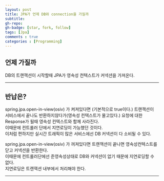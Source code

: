 ```yaml
---
layout: post
title: JPA가 언제 DB와 connection을 가질까
subtitle: 
gh-repo: 
gh-badge: [star, fork, follow]
tags: [Jpa]
comments : true
categories : [Programming]
---
```


## 언제 가질까

DB의 트랜잭션이 시작할때 JPA가 영속성 컨텍스트가 커넥션을 가져온다.

---

## 반납은?

spring.jpa.open-in-view(osiv) 가 켜져있다면 (기본적으로 true이다.) 트랜잭션이 서비스에서 끝나도 반환하지않다가(영속성 컨텍스트가 물고있다.) 요청에 대한 Response가 될때 영속성 컨텍스트와 함께 사라진다.  
이때문에 컨트롤러 단에서 지연로딩이 가능했던 것이다.  
이처럼 편하지만 실시간 트래픽이 많은 서비스에선 DB 커넥션이 다 소비될 수 있다.  


spring.jpa.open-in-view(osiv) 가 꺼져있다면 트랜잭션이 끝나면 영속성컨텍스트를 닫고 커넥션을 반환한다.  
이때문에 컨트롤러단에선 준영속성상태로 DB와 커넥션이 없기 때문에 지연로딩할 수 없다.  
지연로딩은 트랜잭션 내부에서 처리해야 한다.  

---